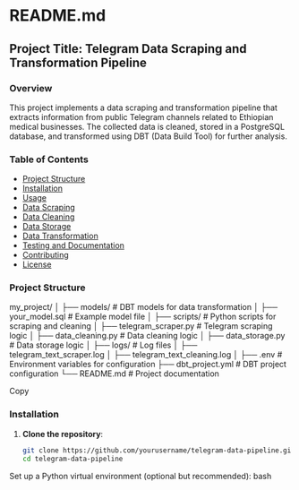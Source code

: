 # README.md

## Project Title: Telegram Data Scraping and Transformation Pipeline

### Overview
This project implements a data scraping and transformation pipeline that extracts information from public Telegram channels related to Ethiopian medical businesses. The collected data is cleaned, stored in a PostgreSQL database, and transformed using DBT (Data Build Tool) for further analysis.

### Table of Contents
- [Project Structure](#project-structure)
- [Installation](#installation)
- [Usage](#usage)
- [Data Scraping](#data-scraping)
- [Data Cleaning](#data-cleaning)
- [Data Storage](#data-storage)
- [Data Transformation](#data-transformation)
- [Testing and Documentation](#testing-and-documentation)
- [Contributing](#contributing)
- [License](#license)

### Project Structure
my_project/
│
├── models/ # DBT models for data transformation
│ ├── your_model.sql # Example model file
│
├── scripts/ # Python scripts for scraping and cleaning
│ ├── telegram_scraper.py # Telegram scraping logic
│ ├── data_cleaning.py # Data cleaning logic
│ ├── data_storage.py # Data storage logic
│
├── logs/ # Log files
│ ├── telegram_text_scraper.log
│ ├── telegram_text_cleaning.log
│
├── .env # Environment variables for configuration
├── dbt_project.yml # DBT project configuration
└── README.md # Project documentation


Copy

### Installation
1. **Clone the repository**:
   ```bash
   git clone https://github.com/yourusername/telegram-data-pipeline.git
   cd telegram-data-pipeline
Set up a Python virtual environment (optional but recommended):
bash
